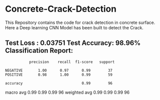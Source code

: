 # Concrete-Crack-Detection
This Repository contains the code for crack detection in concrete surface. Here a Deep learning CNN Model has been built to detect the Crack.

Test Loss    : 0.03751
Test Accuracy: 98.96%
Classification Report:
----------------------
               precision    recall  f1-score   support

    NEGATIVE       1.00      0.97      0.99        37
    POSITIVE       0.98      1.00      0.99        59

    accuracy                           0.99        96
   macro avg       0.99      0.99      0.99        96
weighted avg       0.99      0.99      0.99        96
